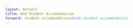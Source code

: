 ```yaml
---
layout: default
title: Add Student Accommodation
forward: student-accommodations#add-student-accommodation
---
```

